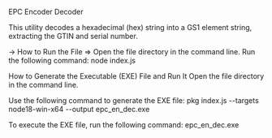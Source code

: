 EPC Encoder Decoder

This utility decodes a hexadecimal (hex) string into a GS1 element string, extracting the GTIN and serial number.

-> How to Run the File
=> Open the file directory in the command line.
Run the following command: node index.js

How to Generate the Executable (EXE) File and Run It
Open the file directory in the command line.

Use the following command to generate the EXE file: 
    pkg index.js --targets node18-win-x64 --output epc_en_dec.exe
    
To execute the EXE file, run the following command:
    epc_en_dec.exe    

